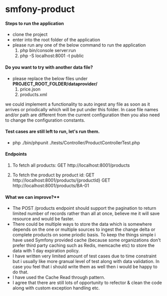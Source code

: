 # smfony-product
#### Steps to run the application

- clone the project
- enter into the root folder of the application
- please run any one of the below command to run the application
	1. php bin/console server:run 
	2. php -S localhost:8001 -t public

#### Do you want to try with another data file?
- please replace the below files under **PROJECT_ROOT_FOLDER/dataprovider/** 
	1. price.json 
	2. products.xml

we could implement a functionality to auto ingest any file as soon as it arrives or priodically which will be put under this folder.
In case file names and/or path are different from the current configuration then you also need to change the configuration constants.

#### Test cases are still left to run, let's run them.
- php ./bin/phpunit ./tests/Controller/ProductControllerTest.php

#### Endpoints
1. To fetch all products:
   GET http://localhost:8001/products

2. To fetch the product by product id:
	GET http://localhost:8001/products/{productId}
	GET http://localhost:8001/products/BA-01

#### What we can improve?**

- The POST /products endpoint should support the pagination to return limited number of records rather than all at once, believe me it will save resource and would be faster.
- There could be multiple ways to store the data which is somewhere depends on the one or multiple sources to ingest the change delta or complete products on some priodic basis. To keep the things simple i have used Symfony provided cache (because some organizations don't prefer third party caching such as Redis, memcache etc) to store the data with 1 day expiration policy.
- I have written very limited amount of test cases due to time constraint but i usually like more granual level of test along with data validation. In case you feel that i should write them as well then i would be happy to do that.
- I have used the Cache Read through pattern.
- I agree that there are still lots of opportunity to refector & clean the code along with custom exception handling etc.
